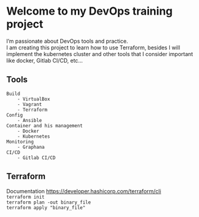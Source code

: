 <h1 class="code-line" data-line-start=0 data-line-end=1 ><a id="Welcome_to_my_DevOps_training_project_0"></a>Welcome to my DevOps training project</h1>
<p class="has-line-data" data-line-start="1" data-line-end="3">I’m passionate about DevOps tools and practice.<br>
I am creating this project to learn how to use Terraform, besides I will implement the kubernetes cluster and other tools that I consider important like docker, Gitlab CI/CD, etc…</p>
<h2 class="code-line" data-line-start=4 data-line-end=5 ><a id="Tools_4"></a>Tools</h2>
<pre><code>Build
    - VirtualBox
    - Vagrant
    - Terraform
Config
    - Ansible
Container and his management
    - Docker
    - Kubernetes
Monitoring
    - Graphana
CI/CD
    - Gitlab CI/CD
</code></pre>
<h2 class="code-line" data-line-start=18 data-line-end=19 ><a id="Terraform_18"></a>Terraform</h2>
<p class="has-line-data" data-line-start="19" data-line-end="23">Documentation <a href="https://developer.hashicorp.com/terraform/cli">https://developer.hashicorp.com/terraform/cli</a><br>
<code>terraform init</code><br>
<code>terraform plan -out binary_file</code><br>
<code>terraform apply &quot;binary_file&quot;</code></p>